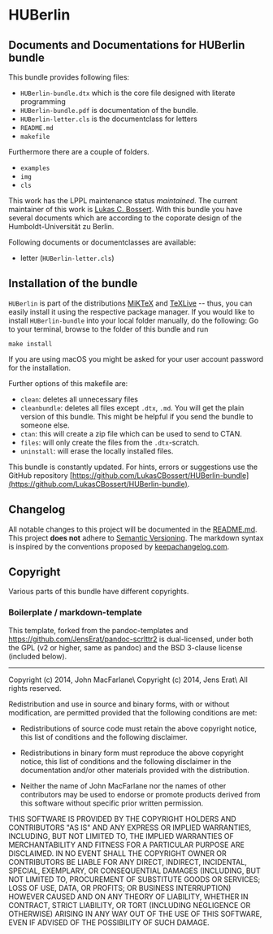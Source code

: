 # HUBerlin
## Documents and Documentations for HUBerlin bundle

This bundle provides following files:

  * `HUBerlin-bundle.dtx` which is the core file designed with literate programming
  * `HUBerlin-bundle.pdf` is documentation of the bundle.
  * `HUBerlin-letter.cls` is the documentclass for letters
  * `README.md`
  * `makefile`

Furthermore there are a couple of folders.
 * `examples`
 * `img`
 * `cls`

This work has the LPPL maintenance status _maintained_.
The current maintainer of this work is [Lukas C. Bossert](https://github.com/lukascbossert).
With this bundle you have several documents which are according to the coporate design of the Humboldt-Universität zu Berlin.

Following documents or documentclasses are available:

* letter (`HUBerlin-letter.cls`)

## Installation of the bundle
`HUBerlin` is part of the distributions [MiKTeX](http://www.miktex.org)
and [TeXLive](http://www.tug.org/texlive) -- thus, you
can easily install it using the respective package manager.
If you would like to
install `HUBerlin-bundle` into your local folder  manually, do the following:
Go to your terminal, browse to the folder of this bundle and run

```
make install
```

If you are using macOS you might be asked for your user account password for the installation.

Further options of this makefile are:

* `clean`:  deletes all unnecessary files
* `cleanbundle`:  deletes all files except `.dtx`, `.md`. You will get the plain version of this bundle.
This might be helpful if you send the bundle to someone else.
* `ctan`:  this will create a zip file which can be used to send to CTAN.
* `files`: will only create the files from the `.dtx`-scratch.
* `uninstall`: will erase the locally installed files.

This bundle is constantly updated. For hints, errors or suggestions use the GitHub repository [https://github.com/LukasCBossert/HUBerlin-bundle](https://github.com/LukasCBossert/HUBerlin-bundle).

## Changelog

All notable changes to this project will be documented in the [README.md](https://github.com/LukasCBossert/HUBerlin-bundle/blob/master/README.md).
This project **does not** adhere to [Semantic Versioning](http://semver.org/).
The markdown syntax is inspired by the conventions proposed by [keepachangelog.com](http://keepachangelog.com/).

## Copyright
Various parts of this bundle have different copyrights.

### Boilerplate / markdown-template
This template, forked from the pandoc-templates and <https://github.com/JensErat/pandoc-scrlttr2> is dual-licensed, under both the GPL (v2 or higher, same as pandoc) and the BSD 3-clause license (included below).

----

Copyright (c) 2014, John MacFarlane\\
Copyright (c) 2014, Jens Erat\\
All rights reserved.

Redistribution and use in source and binary forms, with or without
modification, are permitted provided that the following conditions are met:

*  Redistributions of source code must retain the above copyright notice, this list of conditions and the following disclaimer.

* Redistributions in binary form must reproduce the above copyright notice, this list of conditions and the following disclaimer in the documentation and/or other materials provided with the distribution.

* Neither the name of John MacFarlane nor the names of other contributors may be used to endorse or promote products derived from this software without specific prior written permission.

THIS SOFTWARE IS PROVIDED BY THE COPYRIGHT HOLDERS AND CONTRIBUTORS
"AS IS" AND ANY EXPRESS OR IMPLIED WARRANTIES, INCLUDING, BUT NOT
LIMITED TO, THE IMPLIED WARRANTIES OF MERCHANTABILITY AND FITNESS FOR
A PARTICULAR PURPOSE ARE DISCLAIMED. IN NO EVENT SHALL THE COPYRIGHT
OWNER OR CONTRIBUTORS BE LIABLE FOR ANY DIRECT, INDIRECT, INCIDENTAL,
SPECIAL, EXEMPLARY, OR CONSEQUENTIAL DAMAGES (INCLUDING, BUT NOT
LIMITED TO, PROCUREMENT OF SUBSTITUTE GOODS OR SERVICES; LOSS OF USE,
DATA, OR PROFITS; OR BUSINESS INTERRUPTION) HOWEVER CAUSED AND ON ANY
THEORY OF LIABILITY, WHETHER IN CONTRACT, STRICT LIABILITY, OR TORT
(INCLUDING NEGLIGENCE OR OTHERWISE) ARISING IN ANY WAY OUT OF THE USE
OF THIS SOFTWARE, EVEN IF ADVISED OF THE POSSIBILITY OF SUCH DAMAGE.
